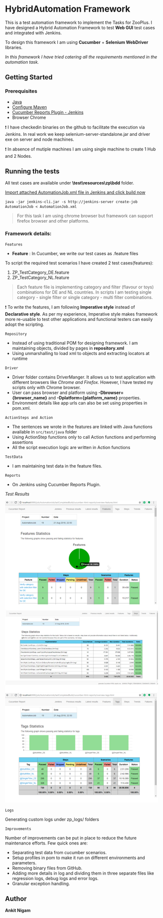 # HybridAutomation Framework

This is a test automation framework to implement the Tasks for ZooPlus. I have designed a Hybrid Automation Framework to test **Web GUI** test cases and integrated with Jenkins.

To design this framework I am using **Cucumber** + **Selenium WebDriver** libraries. 

_In this framework I have tried catering all the requirements mentioned in the automation task._ 



## Getting Started

### Prerequisites

- [Java](https://www.java.com/en/download/index.jsp)
- [Configure Maven](https://maven.apache.org/download.cgi)
- [Cucumber Reports Plugin - Jenkins](https://wiki.jenkins.io/display/JENKINS/Cucumber+Reports+Plugin)
- Browser Chrome

:exclamation: I have checkedin binaries on the github to facilitate the execution via Jenkins. In real work we keep 
selenium-server-standalone.jar and driver exe on server and node machines.

:exclamation: In absence of mutiple machines I am using single machine to create 1 Hub and 2 Nodes.

## Running the tests

All test cases are available under **\test\resources\zp\bdd** folder. 

[Import attached AutomationJob.xml file in Jenkins and click build now](https://github.com/ankitnigam92/zp_hybridautomationframework/raw/master/jenkins_config/AutomationJob.xml)

```
java -jar jenkins-cli.jar -s http://jenkins-server create-job AutomationJob < AutomationJob.xml
```

> For this task I am using chrome browser but framework can support firefox browser and other platforms.


### Framework details:

```
Features
```

* **Feature** : In Cucumber, we write our test cases as .feature files

To script the required test scenarios I have created 2 test cases(features):

 1. ZP_TestCategory_DE.feature
 2. ZP_TestCategory_NL.feature

> Each feature file is implementing category and filter (flavour or toys) combinations for DE and NL countries.
> In scripts I am testing single category - single filter or single category - multi filter combinations.

:exclamation: To write the features, I am following **Imperative style** instead of **Declarative style**. As per my experience, Imperative style makes framework more re-usable to test other applications and functional testers can easily adopt the scripting.

```
Repository
```

* Instead of using traditional POM for designing framework. I am maintaining objects, divided by pages in **repository.xml**
* Using unmarshalling to load xml to objects and extracting locators at runtime

```
Driver
```
* Driver folder contains DriverManger. It allows us to test application with different browsers like _Chrome and Firefox_. However, I have tested my scripts only with Chrome browser.
* User can pass browser and platform using **-Dbrowser={browser_name}** and **-Dplatform={platform_name}** properties.
* Environment details like app urls can also be set using properties in pom.xml.

```
ActionSteps and Action
```
* The sentences we wrote in the features are linked with Java functions available in `src/test/java` folder
* Using ActionStep functions only to call Action functions and performing assertions
* All the script execution logic are written in Action functions

```
TestData
```
* I am maintaining test data in the feature files.

```
Reports
```
* On Jenkins using Cucumber Reports Plugin.

_Test Results_

 <img src="https://github.com/ankitnigam92/zp_hybridautomationframework/raw/master/result_screenshots/overall.png" alt="Test Report" style="width: 600px;"/>
 <img src="https://github.com/ankitnigam92/zp_hybridautomationframework/raw/master/result_screenshots/steps.png" alt="Test Steps" style="width: 600px;"/>
 <img src="https://github.com/ankitnigam92/zp_hybridautomationframework/raw/master/result_screenshots/totalcases.png" alt="Tags" style="width: 600px;"/>


```
Logs
```
Generating custom logs under zp_logs/ folders

```
Improvements
```
Number of improvements can be put in place to reduce the future maintenance efforts. Few quick ones are:

* Separating test data from cucumber scenarios.
* Setup profiles in pom to make it run on different environments and parameters.
* Removing binary files from GitHub.
* Adding more details in log and dividing them in three separate files like regression logs, debug logs and error logs.
* Granular exception handling.

## Author

**Ankit Nigam**
